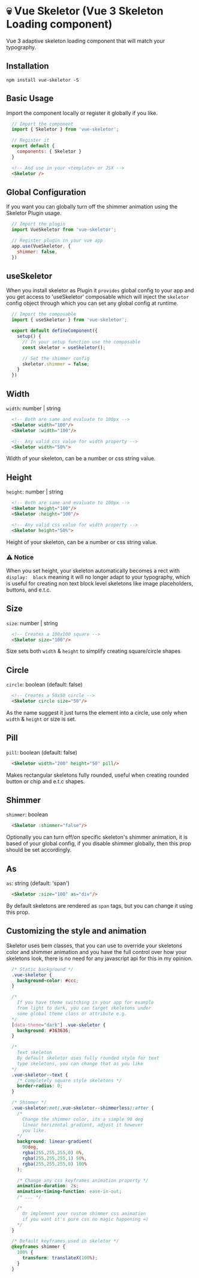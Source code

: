 # 💀 Vue Skeletor (Vue 3 Skeleton Loading component)

Vue 3 adaptive skeleton loading component that will match your typography. 

## Installation
`npm install vue-skeletor -S`

## Basic Usage

Import the component locally or register it globally if you like.

```js
  // Import the component
  import { Skeletor } from 'vue-skeletor';

  // Register it
  export default {
    components: { Skeletor }
  }
```

```html
  <!-- And use in your <template> or JSX -->
  <Skeletor /> 
```
## Global Configuration
If you want you can globally turn off the shimmer animation using the Skeletor Plugin
usage. 

```js
  // Import the plugin
  import VueSkeletor from 'vue-skeletor';

  // Register plugin in your vue app
  app.use(VueSkeletor, {
    shimmer: false,
  })
```

## useSkeletor
When you install skeletor as Plugin it `provides` global config to your app and you get access to 'useSkeletor' composable which will inject the `skeletor` config object through which you can set any global config at runtime.

```js
  // Import the composable
  import { useSkeletor } from 'vue-skeletor';

  export default defineComponent({
    setup() {
      // In your setup function use the composable
      const skeletor = useSkeletor();

      // Set the shimmer config
      skeletor.shimmer = false;
    }
  })
```

## Width
`width`: number | string 

```html
  <!-- Both are same and evaluate to 100px -->
  <Skeletor width="100"/>
  <Skeletor :width="100"/>

  <!-- Any valid css value for width property -->
  <Skeletor width="50%">
```

Width of your skeleton, can be a number or css string value.

## Height
`height`: number | string 

```html
  <!-- Both are same and evaluate to 100px -->
  <Skeletor height="100"/>
  <Skeletor :height="100"/>

  <!-- Any valid css value for width property -->
  <Skeletor height="50%">
```

Height of your skeleton, can be a number or css string value.

### ⚠️ Notice
When you set height, your skeleton automatically becomes a rect with `display: 
block` meaning it will no longer adapt to your typography, which is useful for 
creating non text block level skeletons like image placeholders, buttons, and e.t.c.

## Size
`size`: number | string

```html
  <!-- Creates a 100x100 square -->
  <Skeletor size="100"/>
```

Size sets both `width` & `height` to simplify creating square/circle shapes

## Circle
`circle`: boolean (default: false)

```html
  <!-- Creates a 50x50 circle -->
  <Skeletor circle size="50"/>
```

As the name suggest it just turns the element into a circle, use only when `width` & `height` or size is set.

## Pill
`pill`: boolean (default: false)

```html
  <Skeletor width="200" height="50" pill/>
```

Makes rectangular skeletons fully rounded, useful when creating rounded button or chip 
and e.t.c shapes.

## Shimmer
`shimmer`: boolean 

```html
  <Skeletor :shimmer="false"/>
```

Optionally you can turn off/on specific skeleton's shimmer animation, it is based of 
your global config, if you disable shimmer globally, then this prop should be set 
accordingly.

## As
`as`: string (default: 'span')

```html
  <Skeletor :size="100" as="div"/>
```

By default skeletons are rendered as `span` tags, but you can change it
using this prop.

## Customizing the style and animation
Skeletor uses bem classes, that you can use to override your skeletons color and shimmer animation and you have the full control over how your skeletons look, there is no need for any javascript api for this in my opinion.

```css
  /* Static background */
  .vue-skeletor {
    background-color: #ccc;
  }

  /* 
    If you have theme switching in your app for example
    from light to dark, you can target skeletons under 
    some global theme class or attribute e.g. 
  */
  [data-theme="dark"] .vue-skeletor {
    background: #363636;
  }

  /* 
    Text skeleton
    By default skeletor uses fully rounded style for text
    type skeletons, you can change that as you like
  */
  .vue-skeletor--text {
    /* Completely square style skeletons */
    border-radius: 0;
  }

  /* Shimmer */
  .vue-skeletor:not(.vue-skeletor--shimmerless):after {
    /* 
      Change the shimmer color, its a simple 90 deg 
      linear horizontal gradient, adjust it however
      you like.
    */
    background: linear-gradient(
      90deg, 
      rgba(255,255,255,0) 0%, 
      rgba(255,255,255,1) 50%, 
      rgba(255,255,255,0) 100%
    );

    /* Change any css keyframes animation property */
    animation-duration: 2s; 
    animation-timing-function: ease-in-out;
    /* ... */

    /* 
      Or implement your custom shimmer css animation 
      if you want it's pure css no magic happening =)
    */
  }

  /* Default keyframes used in skeletor */
  @keyframes shimmer {
    100% {
      transform: translateX(100%);
    }
  }
```